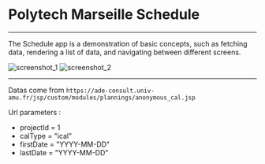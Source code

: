 # Polytech Marseille Schedule
-------
The Schedule app is a demonstration of basic concepts, such as fetching data, rendering a list of data, and navigating between different screens.

![screenshot_1](http://i.imgur.com/FJbMny6.png)
![screenshot_2](http://imgur.com/vrLh8mi)

----------
Datas come from `https://ade-consult.univ-amu.fr/jsp/custom/modules/plannings/anonymous_cal.jsp`

Url parameters :

 - projectId = 1
 - calType = "ical"
 - firstDate = "YYYY-MM-DD"
 - lastDate = "YYYY-MM-DD"
